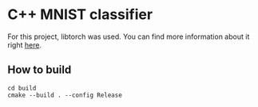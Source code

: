 # C++ MNIST classifier
For this project, libtorch was used. You can find more information about it right [here](https://pytorch.org/cppdocs/).

## How to build
```
cd build
cmake --build . --config Release
```

